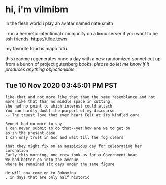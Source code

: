 # hi, i'm vilmibm

in the flesh world i play an avatar named nate smith

i run a hermetic intentional community on a linux server if you want to be ssh friends: https://tilde.town

my favorite food is mapo tofu

this readme regenerates once a day with a new randomized sonnet cut up from a bunch of project gutenberg books.
_please do let me know if it produces anything objectionable_

## Tue 10 Nov 2020 03:45:01 PM PST

    like that and not more like that than the same resemblance and not more like that than no middle space in cutting
    she had no point to which interest could attach
    You can hardly doubt the purport of my discourse
    -- The truest love that ever heart Felt at its kindled core
    
    Bennet had no more to say
    I can never submit to do that--yet how are we to get on
    as in the present case
    I can only trust in God and wait till the fog clears
    
    that they might fix on an auspicious day for celebrating her coronation
    Early this morning, one crew took us for a Government boat
    We had better go into the avenue
    where he remained six days under the same figure
    
    He will now come on to Bukovina
    , in days that are only half historic
